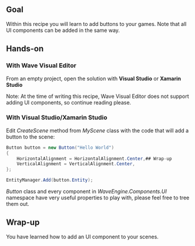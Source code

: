 ## Goal

Within this recipe you will learn to add buttons to your games. Note that all UI components can be added in the same way.

## Hands-on

### With Wave Visual Editor

From an empty project, open the solution with **Visual Studio** or **Xamarin Studio**

Note: At the time of writing this recipe, Wave Visual Editor does not support adding UI components, so continue reading please.

### With Visual Studio/Xamarin Studio

Edit *CreateScene* method from *MyScene* class with the code that will add a button to the scene:

```C#
Button button = new Button("Hello World")
{
    HorizontalAlignment = HorizontalAlignment.Center,## Wrap-up
    VerticalAlignment = VerticalAlignment.Center,
};

EntityManager.Add(button.Entity);
```

*Button* class and every component in *WaveEngine.Components.UI* namespace have very useful properties to play with, please feel free to tree them out.

## Wrap-up

You have learned how to add an UI component to your scenes.